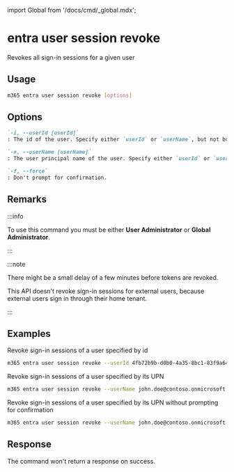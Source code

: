 <!-- DISCLAIMER: All secrets, passwords, and sensitive values in this document are examples only and not real credentials. -->
import Global from '/docs/cmd/_global.mdx';

# entra user session revoke

Revokes all sign-in sessions for a given user

## Usage

```sh
m365 entra user session revoke [options]
```

## Options
```md definition-list
`-i, --userId [userId]`
: The id of the user. Specify either `userId` or `userName`, but not both.

`-n, --userName [userName]`
: The user principal name of the user. Specify either `userId` or `userName`, but not both.

`-f, --force`
: Don't prompt for confirmation.
```

<Global />

## Remarks

:::info

To use this command you must be either **User Administrator** or **Global Administrator**.

:::

:::note

There might be a small delay of a few minutes before tokens are revoked.

This API doesn't revoke sign-in sessions for external users, because external users sign in through their home tenant.

:::

## Examples

Revoke sign-in sessions of a user specified by id

```sh
m365 entra user session revoke --userId 4fb72b9b-d0b0-4a35-8bc1-83f9a6488c48
```

Revoke sign-in sessions of a user specified by its UPN

```sh
m365 entra user session revoke --userName john.doe@contoso.onmicrosoft.com
```

Revoke sign-in sessions of a user specified by its UPN without prompting for confirmation

```sh
m365 entra user session revoke --userName john.doe@contoso.onmicrosoft.com --force
```

## Response

The command won't return a response on success.
